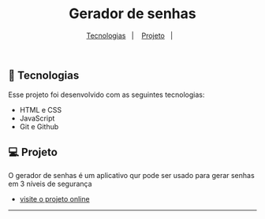 <h1 align="center"> Gerador de senhas </h1>

<p align="center">
  <a href="#-tecnologias">Tecnologias</a>&nbsp;&nbsp;&nbsp;|&nbsp;&nbsp;&nbsp;
  <a href="#-projeto">Projeto</a>&nbsp;&nbsp;&nbsp;|&nbsp;&nbsp;&nbsp;
</p>

<br>

## 🚀 Tecnologias

Esse projeto foi desenvolvido com as seguintes tecnologias:

- HTML e CSS
- JavaScript
- Git e Github

## 💻 Projeto

O gerador de senhas é um aplicativo qur pode ser usado para gerar senhas em 3 níveis de segurança

- [visite o projeto online](https://maxcanoas.github.io/password-generator)
---

